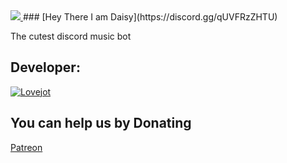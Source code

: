 <a href = "https://discord.gg/qUVFRzZHTU">
<img src="https://capsule-render.vercel.app/api?type=waving&color=0:EEFF00,100:a82da8&animation=blink&height=150&reversal=tru&width=100&theme=gruvbox&section=header&text=Avon&fontColor=15f8ef&fontSize=75&fontAlignY=39" />
</a>
### [Hey There I am Daisy](https://discord.gg/qUVFRzZHTU)

<!-- <a href="https://discord.com/users/1136316909344796672">
<img src="https://discord.c99.nl/widget/theme-31136316909344796672.png" alt="Discord"/>
</a> -->
The cutest discord music bot


## Developer:
[![Lovejot](https://img.shields.io/badge/Instagram-%23E4405F.svg?logo=Instagram&logoColor=white)](https://instagram.com/imlovejot_) 


  ## You can help us by Donating
  [Patreon](patreon.com/daisybot) 
